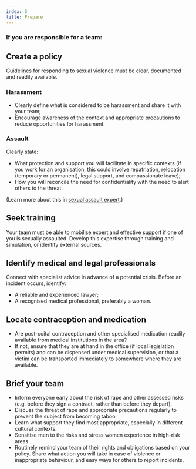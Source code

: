 ```yaml
---
index: 5
title: Prepare
---
```

### If you are responsible for a team: 

## Create a policy

Guidelines for responding to sexual violence must be clear,
documented and readily available.

### Harassment

* Clearly define what is considered to be harassment and share it with your team;
* Encourage awareness of the context and appropriate precautions to reduce opportunities for harassment.

### Assault

Clearly state:

*	What protection and support you will facilitate in specific contexts (if you work for an organisation, this could involve repatriation, relocation (temporary or permanent), legal support, and compassionate leave);
*  How you will reconcile the need for confidentiality with the need to alert others to the threat.

(Learn more about this in [sexual assault expert](umbrella://incident-response/sexual-assault/expert).)

## Seek training

Your team must be able to mobilise expert and effective support if one of you is sexually assaulted. Develop this expertise through training and simulation, or identify external sources.

## Identify medical and legal professionals

Connect with specialist advice in advance of a potential crisis. Before an incident occurs, identify: 

*	A reliable and experienced lawyer; 
* 	A recognised medical professional, preferably a woman.  

## Locate contraception and medication

*	Are post-coital contraception and other specialised medication readily available from medical institutions in the area? 
* If not, ensure that they are at hand in the office (if local legislation permits) and can be dispensed under
medical supervision, or that a victim can be transported immediately to
somewhere where they are available. 

## Brief your team

*	Inform everyone early about the risk of rape and other assessed risks (e.g. before they sign a contract, rather than before they depart).
* Discuss the threat of rape and appropriate precautions regularly to prevent the subject from becoming taboo.
* Learn what support they find most appropriate, especially in different cultural contexts.
* Sensitise men to the risks and stress women experience in high-risk areas.
* Routinely remind your team of their rights and obligations based on your policy. Share what action you will take in case of violence or inappropriate behaviour, and easy ways for others to report incidents.
